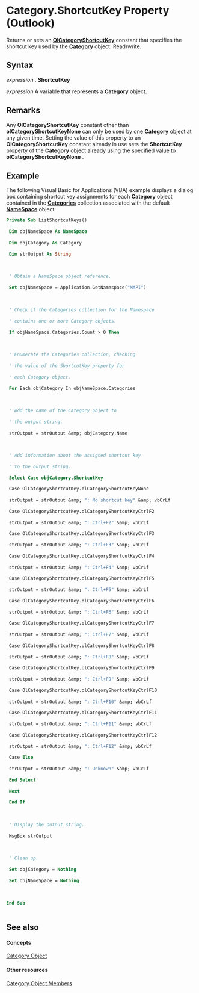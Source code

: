
# Category.ShortcutKey Property (Outlook)

Returns or sets an  **[OlCategoryShortcutKey](11e3f075-514c-f34c-453e-cf70ee128af5.md)** constant that specifies the shortcut key used by the **[Category](143ef095-54b0-cbe2-e356-632029061ac2.md)** object. Read/write.


## Syntax

 _expression_ . **ShortcutKey**

 _expression_ A variable that represents a **Category** object.


## Remarks

Any  **OlCategoryShortcutKey** constant other than **olCategoryShortcutKeyNone** can only be used by one **Category** object at any given time. Setting the value of this property to an **OlCategoryShortcutKey** constant already in use sets the **ShortcutKey** property of the **Category** object already using the specified value to **olCategoryShortcutKeyNone** .


## Example

The following Visual Basic for Applications (VBA) example displays a dialog box containing shortcut key assignments for each  **Category** object contained in the **[Categories](3963afca-3a7e-38d7-1347-7e1467be3a10.md)** collection associated with the default **[NameSpace](f0dcaa19-07f5-5d42-a3bf-2e42b7885644.md)** object.


```vb
Private Sub ListShortcutKeys() 
 
 Dim objNameSpace As NameSpace 
 
 Dim objCategory As Category 
 
 Dim strOutput As String 
 
 
 
 ' Obtain a NameSpace object reference. 
 
 Set objNameSpace = Application.GetNamespace("MAPI") 
 
 
 
 ' Check if the Categories collection for the Namespace 
 
 ' contains one or more Category objects. 
 
 If objNameSpace.Categories.Count > 0 Then 
 
 
 
 ' Enumerate the Categories collection, checking 
 
 ' the value of the ShortcutKey property for 
 
 ' each Category object. 
 
 For Each objCategory In objNameSpace.Categories 
 
 
 
 ' Add the name of the Category object to 
 
 ' the output string. 
 
 strOutput = strOutput &amp; objCategory.Name 
 
 
 
 ' Add information about the assigned shortcut key 
 
 ' to the output string. 
 
 Select Case objCategory.ShortcutKey 
 
 Case OlCategoryShortcutKey.olCategoryShortcutKeyNone 
 
 strOutput = strOutput &amp; ": No shortcut key" &amp; vbCrLf 
 
 Case OlCategoryShortcutKey.olCategoryShortcutKeyCtrlF2 
 
 strOutput = strOutput &amp; ": Ctrl+F2" &amp; vbCrLf 
 
 Case OlCategoryShortcutKey.olCategoryShortcutKeyCtrlF3 
 
 strOutput = strOutput &amp; ": Ctrl+F3" &amp; vbCrLf 
 
 Case OlCategoryShortcutKey.olCategoryShortcutKeyCtrlF4 
 
 strOutput = strOutput &amp; ": Ctrl+F4" &amp; vbCrLf 
 
 Case OlCategoryShortcutKey.olCategoryShortcutKeyCtrlF5 
 
 strOutput = strOutput &amp; ": Ctrl+F5" &amp; vbCrLf 
 
 Case OlCategoryShortcutKey.olCategoryShortcutKeyCtrlF6 
 
 strOutput = strOutput &amp; ": Ctrl+F6" &amp; vbCrLf 
 
 Case OlCategoryShortcutKey.olCategoryShortcutKeyCtrlF7 
 
 strOutput = strOutput &amp; ": Ctrl+F7" &amp; vbCrLf 
 
 Case OlCategoryShortcutKey.olCategoryShortcutKeyCtrlF8 
 
 strOutput = strOutput &amp; ": Ctrl+F8" &amp; vbCrLf 
 
 Case OlCategoryShortcutKey.olCategoryShortcutKeyCtrlF9 
 
 strOutput = strOutput &amp; ": Ctrl+F9" &amp; vbCrLf 
 
 Case OlCategoryShortcutKey.olCategoryShortcutKeyCtrlF10 
 
 strOutput = strOutput &amp; ": Ctrl+F10" &amp; vbCrLf 
 
 Case OlCategoryShortcutKey.olCategoryShortcutKeyCtrlF11 
 
 strOutput = strOutput &amp; ": Ctrl+F11" &amp; vbCrLf 
 
 Case OlCategoryShortcutKey.olCategoryShortcutKeyCtrlF12 
 
 strOutput = strOutput &amp; ": Ctrl+F12" &amp; vbCrLf 
 
 Case Else 
 
 strOutput = strOutput &amp; ": Unknown" &amp; vbCrLf 
 
 End Select 
 
 Next 
 
 End If 
 
 
 
 ' Display the output string. 
 
 MsgBox strOutput 
 
 
 
 ' Clean up. 
 
 Set objCategory = Nothing 
 
 Set objNameSpace = Nothing 
 
 
 
End Sub 
 

```


## See also


#### Concepts


[Category Object](143ef095-54b0-cbe2-e356-632029061ac2.md)
#### Other resources


[Category Object Members](c33f2d50-2402-e8fe-ceef-335a708c95e6.md)
